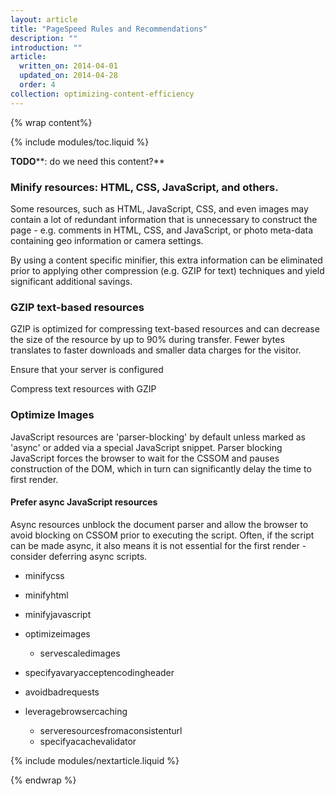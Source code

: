 ```yaml
---
layout: article
title: "PageSpeed Rules and Recommendations"
description: ""
introduction: ""
article:
  written_on: 2014-04-01
  updated_on: 2014-04-28
  order: 4
collection: optimizing-content-efficiency
---
```


{% wrap content%}

{% include modules/toc.liquid %}

**TODO****: do we need this content?**

### Minify resources: HTML, CSS, JavaScript, and others.

Some resources, such as HTML, JavaScript, CSS, and even images may contain a lot
of redundant information that is unnecessary to construct the page - e.g.
comments in HTML, CSS, and JavaScript, or photo meta-data containing geo
information or camera settings.

By using a content specific minifier, this extra information can be eliminated
prior to applying other compression (e.g. GZIP for text) techniques and yield
significant additional savings.

### GZIP text-based resources

GZIP is optimized for compressing text-based resources and can decrease the size
of the resource by up to 90% during transfer. Fewer bytes translates to faster
downloads and smaller data charges for the visitor.

Ensure that your server is configured

Compress text resources with GZIP

### Optimize Images

JavaScript resources are 'parser-blocking' by default unless marked as 'async'
or added via a special JavaScript snippet. Parser blocking JavaScript forces the
browser to wait for the CSSOM and pauses construction of the DOM, which in turn
can significantly delay the time to first render.

#### **Prefer async JavaScript resources**

Async resources unblock the document parser and allow the browser to avoid
blocking on CSSOM prior to executing the script. Often, if the script can be
made async, it also means it is not essential for the first render - consider
deferring async scripts.

* minifycss
* minifyhtml
* minifyjavascript
* optimizeimages
    * servescaledimages
* specifyavaryacceptencodingheader

* avoidbadrequests
* leveragebrowsercaching
    * serveresourcesfromaconsistenturl
    * specifyacachevalidator


{% include modules/nextarticle.liquid %}

{% endwrap %}

